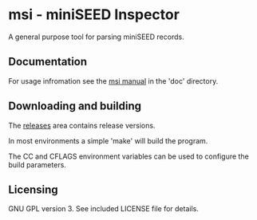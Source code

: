 # msi - miniSEED Inspector

A general purpose tool for parsing miniSEED records.

## Documentation

For usage infromation see the [msi manual](doc/msi.md) in the
'doc' directory.

## Downloading and building

The [releases](https://github.com/iris-edu/msi/releases) area
contains release versions.

In most environments a simple 'make' will build the program.

The CC and CFLAGS environment variables can be used to configure
the build parameters.

## Licensing

GNU GPL version 3.  See included LICENSE file for details.
